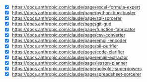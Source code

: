 - [x] https://docs.anthropic.com/claude/page/excel-formula-expert
- [x] https://docs.anthropic.com/claude/page/python-bug-buster
- [x] https://docs.anthropic.com/claude/page/sql-sorcerer
- [x] https://docs.anthropic.com/claude/page/git-gud
- [x] https://docs.anthropic.com/claude/page/function-fabricator
- [x] https://docs.anthropic.com/claude/page/csv-converter
- [x] https://docs.anthropic.com/claude/page/emoji-encoder
- [x] https://docs.anthropic.com/claude/page/pii-purifier
- [x] https://docs.anthropic.com/claude/page/code-clarifier
- [x] https://docs.anthropic.com/claude/page/email-extractor
- [x] https://docs.anthropic.com/claude/page/lesson-planner
- [x] https://docs.anthropic.com/claude/page/polyglot-superpowers
- [x] https://docs.anthropic.com/claude/page/spreadsheet-sorcerer